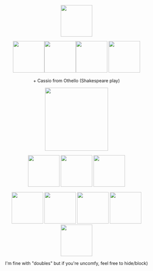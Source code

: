 
<p align="center"><img src="https://en.bloggif.com/tmp/65728fa1eda42049a5295733ca087199/text.gif?1742462608" width="100">
<p align="center"><img src="https://github.com/user-attachments/assets/15c399d6-767b-433b-a955-54f90523eed5" width="100"><img src="https://github.com/user-attachments/assets/d73f98c5-407c-4d08-8297-161c98002c51" width="100"><img src="https://github.com/user-attachments/assets/bbce2272-233e-4be0-ab7b-6e42d4b20e49" width="100"> 
<img src="https://github.com/user-attachments/assets/3019ef3b-7015-41ca-a4cd-bfc1d405d3e1" width="100">
<p align="center">+ Cassio from Othello (Shakespeare play)
<p> 
<p align="center"><img src="https://en.bloggif.com/tmp/65728fa1eda42049a5295733ca087199/text.gif?1742462817" width="200">
<p align="center"><img src="https://github.com/user-attachments/assets/9193650c-c1ce-4bb1-863f-12e61cb11db5" width="100">
<img src="https://github.com/user-attachments/assets/eb388b69-33b7-4398-9f42-32b128d2cd70" width="100">
<img src="https://github.com/user-attachments/assets/6bc8a804-dc01-4557-a13d-8d261d91c701" width="100">
<p align="center"><img src="https://github.com/user-attachments/assets/28c55ac6-0b0b-4a3d-a66a-d7e73793a631" width="100">
<img src="https://github.com/user-attachments/assets/f1490848-6d84-4a5a-a930-4c9999fb134c" width="100">
<img src="https://github.com/user-attachments/assets/3ce9f0e8-4b15-47d7-a5a9-18499c36f313" width="100">
<img src="https://github.com/user-attachments/assets/d5ae4f68-f5d1-48e3-82f9-c37e4e6427e0" width="100">
<img src="https://github.com/user-attachments/assets/fd21fee3-f106-49f1-853d-cdc0e7f214a6" width="100">

<p align="center">I'm fine with "doubles" but if you're uncomfy, feel free to hide/block)
